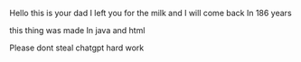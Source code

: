 Hello this is your dad I left you for the milk and I will come back In 186 years

this thing was made In java and html

Please dont steal chatgpt hard work
